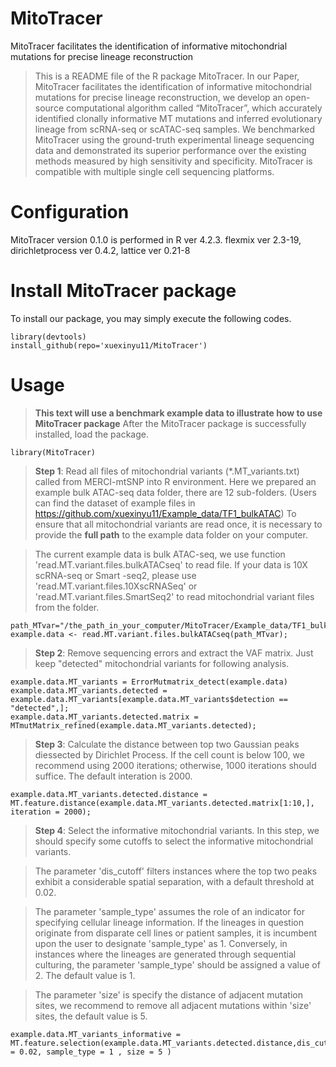 # MitoTracer
MitoTracer facilitates the identification of informative mitochondrial mutations for precise lineage reconstruction
>This is a README file of the R package MitoTracer. In our Paper, MitoTracer facilitates the identification of informative mitochondrial mutations for precise lineage reconstruction, we develop an open-source computational algorithm called “MitoTracer”, which accurately identified clonally informative MT mutations and inferred evolutionary lineage from scRNA-seq or scATAC-seq samples. We benchmarked MitoTracer using the ground-truth experimental lineage sequencing data and demonstrated its superior performance over the existing methods measured by high sensitivity and specificity. MitoTracer is compatible with multiple single cell sequencing platforms.
# Configuration
MitoTracer version 0.1.0 is performed in R ver 4.2.3.
flexmix ver 2.3-19, dirichletprocess ver 0.4.2, lattice ver 0.21-8
# Install MitoTracer package
To install our package, you may simply execute the following codes.
```
library(devtools)
install_github(repo='xuexinyu11/MitoTracer')
```
# Usage
>**This text will use a benchmark example data to illustrate how to use MitoTracer package**
>After the MitoTracer package is successfully installed, load the package.
```
library(MitoTracer)
```
>**Step 1**: Read all files of mitochondrial variants (*.MT_variants.txt) called from MERCI-mtSNP into R environment. Here we prepared an example bulk ATAC-seq data folder, there are 12 sub-folders. (Users can find the dataset of example files in https://github.com/xuexinyu11/Example_data/TF1_bulkATAC)
>To ensure that all mitochondrial variants are read once, it is necessary to provide the **full path** to the example data folder on your computer.

>The current example data is bulk ATAC-seq, we use function 'read.MT.variant.files.bulkATACseq' to read file. If your data is 10X scRNA-seq or Smart -seq2, please use 'read.MT.variant.files.10XscRNASeq' or 'read.MT.variant.files.SmartSeq2' to read mitochondrial variant files from the folder.
```
path_MTvar="/the_path_in_your_computer/MitoTracer/Example_data/TF1_bulkATAC";
example.data <- read.MT.variant.files.bulkATACseq(path_MTvar);
```
>**Step 2**: Remove sequencing errors and extract the VAF matrix. Just keep "detected" mitochondrial variants for following analysis.
```
example.data.MT_variants = ErrorMutmatrix_detect(example.data)
example.data.MT_variants.detected = example.data.MT_variants[example.data.MT_variants$detection == "detected",];
example.data.MT_variants.detected.matrix = MTmutMatrix_refined(example.data.MT_variants.detected);
```
>**Step 3**: Calculate the distance between top two Gaussian peaks diessected by Dirichlet Process. If the cell count is below 100, we recommend using 2000 iterations; otherwise, 1000 iterations should suffice. The default interation is 2000.
```
example.data.MT_variants.detected.distance = MT.feature.distance(example.data.MT_variants.detected.matrix[1:10,], iteration = 2000);
```
>**Step 4**: Select the informative mitochondrial variants. In this step, we should specify some cutoffs to select the informative mitochondrial variants.

>The parameter 'dis_cutoff' filters instances where the top two peaks exhibit a considerable spatial separation, with a default threshold at 0.02.

>The parameter 'sample_type' assumes the role of an indicator for specifying cellular lineage information. If the lineages in question originate from disparate cell lines or patient samples, it is incumbent upon the user to designate 'sample_type' as 1. Conversely, in instances where the lineages are generated through sequential culturing, the parameter 'sample_type' should be assigned a value of 2. The default value is 1.

>The parameter 'size' is specify the distance of adjacent mutation sites, we recommend to remove all adjacent mutations within 'size' sites, the default value is 5.
```
example.data.MT_variants_informative = MT.feature.selection(example.data.MT_variants.detected.distance,dis_cutoff = 0.02, sample_type = 1 , size = 5 )
```




